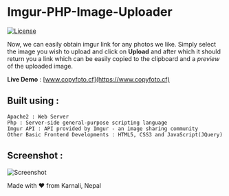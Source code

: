# Imgur-PHP-Image-Uploader

[![License](http://img.shields.io/:license-mit-blue.svg?style=flat-square)](https://github.com/coolboi567/Imgur-PHP-Image-Uploader/raw/master/LICENSE)

Now, we can easily obtain imgur link for any photos we like. Simply select the image you wish to upload and click on **Upload** and after which it should return you a link which can be easily copied to the clipboard and a *preview* of the uploaded image.

**Live Demo** : [www.copyfoto.cf](https://www.copyfoto.cf)

## Built using :

	Apache2 : Web Server
	Php : Server-side general-purpose scripting language
	Imgur API : API provided by Imgur - an image sharing community
	Other Basic Frontend Developments : HTML5, CSS3 and JavaScript(JQuery)

## Screenshot :

![Screenshot](https://i.imgur.com/fHcThQq.png)

Made with ❤️ from Karnali, Nepal
